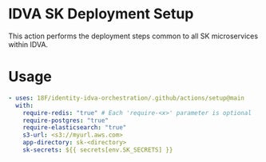 # IDVA SK Deployment Setup
This action performs the deployment steps common to all SK microservices
within IDVA.

# Usage
```yaml
- uses: 18F/identity-idva-orchestration/.github/actions/setup@main
  with:
    require-redis: "true" # Each 'require-<x>' parameter is optional
    require-postgres: "true"
    require-elasticsearch: "true" 
    s3-url: <s3://myurl.aws.com>
    app-directory: sk-<directory>
    sk-secrets: ${{ secrets[env.SK_SECRETS] }}
```
